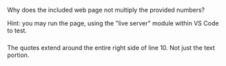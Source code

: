 Why does the included web page not multiply the provided numbers?

Hint: you may run the page, using the "live server" module within VS Code
to test. 

###
The quotes extend around the entire right side of line 10. Not just the text portion.

<!-- Feedback: I am not sure what you mean by the above statement?  Line 10 of which file?
I don't see any problem with Line 10 in script.js.

0 credit -->
